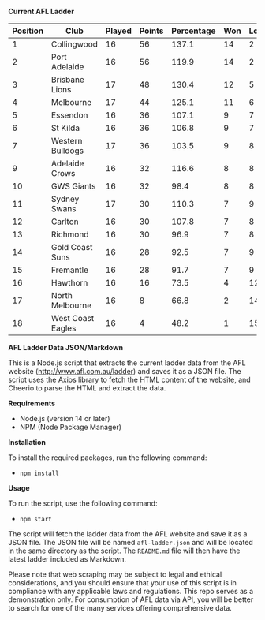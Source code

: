 **Current AFL Ladder**

| Position | Club | Played | Points | Percentage | Won | Lost | Drawn | PF | PA |
| -------- | ---- | ------ | ------ | ---------- | --- | ---- | ----- | -- | -- |
| 1 | Collingwood | 16 | 56 | 137.1 | 14 | 2 | 0 | 1485 | 1083 |
| 2 | Port Adelaide | 16 | 56 | 119.9 | 14 | 2 | 0 | 1540 | 1284 |
| 3 | Brisbane Lions | 17 | 48 | 130.4 | 12 | 5 | 0 | 1689 | 1295 |
| 4 | Melbourne | 17 | 44 | 125.1 | 11 | 6 | 0 | 1529 | 1222 |
| 5 | Essendon | 16 | 36 | 107.1 | 9 | 7 | 0 | 1419 | 1325 |
| 6 | St Kilda | 16 | 36 | 106.8 | 9 | 7 | 0 | 1238 | 1159 |
| 7 | Western Bulldogs | 17 | 36 | 103.5 | 9 | 8 | 0 | 1377 | 1330 |
| 9 | Adelaide Crows | 16 | 32 | 116.6 | 8 | 8 | 0 | 1553 | 1332 |
| 10 | GWS Giants | 16 | 32 | 98.4 | 8 | 8 | 0 | 1329 | 1351 |
| 11 | Sydney Swans | 17 | 30 | 110.3 | 7 | 9 | 1 | 1504 | 1363 |
| 12 | Carlton | 16 | 30 | 107.8 | 7 | 8 | 1 | 1270 | 1178 |
| 13 | Richmond | 16 | 30 | 96.9 | 7 | 8 | 1 | 1272 | 1313 |
| 14 | Gold Coast Suns | 16 | 28 | 92.5 | 7 | 9 | 0 | 1268 | 1371 |
| 15 | Fremantle | 16 | 28 | 91.7 | 7 | 9 | 0 | 1262 | 1376 |
| 16 | Hawthorn | 16 | 16 | 73.5 | 4 | 12 | 0 | 1122 | 1526 |
| 17 | North Melbourne | 16 | 8 | 66.8 | 2 | 14 | 0 | 1137 | 1702 |
| 18 | West Coast Eagles | 16 | 4 | 48.2 | 1 | 15 | 0 | 942 | 1954 |

**AFL Ladder Data JSON/Markdown**

This is a Node.js script that extracts the current ladder data from the AFL website (http://www.afl.com.au/ladder) and saves it as a JSON file. The script uses the Axios library to fetch the HTML content of the website, and Cheerio to parse the HTML and extract the data.

**Requirements**

- Node.js (version 14 or later)
- NPM (Node Package Manager)

**Installation**

To install the required packages, run the following command:

 - `npm install`

**Usage**

To run the script, use the following command:

 - `npm start`

The script will fetch the ladder data from the AFL website and save it as a JSON file. The JSON file will be named `afl-ladder.json` and will be located in the same directory as the script. The `README.md` file will then have the latest ladder included as Markdown.

Please note that web scraping may be subject to legal and ethical considerations, and you should ensure that your use of this script is in compliance with any applicable laws and regulations. This repo serves as a demonstration only. For consumption of AFL data via API, you will be better to search for one of the many services offering comprehensive data.
